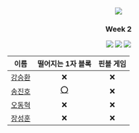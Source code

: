 <div align="center">
  <h1><img src="https://user-images.githubusercontent.com/46666296/133788774-1bba4108-db05-4d35-88ac-e355f29040a0.png"></h1>

  ### <center>Week 2</center>
  <img src="https://img.shields.io/badge/c++-%2300599C.svg?style=for-the-badge&logo=c%2B%2B&logoColor=white"/>
  <img src="https://img.shields.io/badge/java-%23ED8B00.svg?style=for-the-badge&logo=java&logoColor=white"/>
  <img src="https://img.shields.io/badge/python-3670A0?style=for-the-badge&logo=python&logoColor=ffdd54"/>


|                    이름                    | 떨어지는 1자 블록 | 핀볼 게임 |
|:------------------------------------------:|:---------------:|:----------:|
| [강승환](https://github.com/kangshwan)     |        ❌       |     ❌    | 
| [송진호](https://github.com/sth4881)       |[⭕](https://github.com/HUFS-ICE-STUDY/Algorithm/blob/main/codetree/Week02/떨어지는1차블록_song.java)|❌|
| [오동혁](https://github.com/97DongHyeokOH) |        ❌       |     ❌    |
| [장성훈](https://github.com/jsh9611)       |        ❌       |     ❌    |
</div>